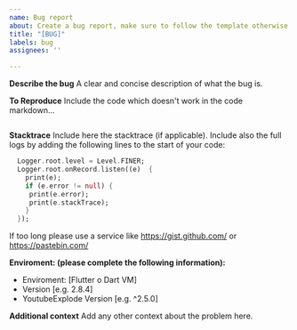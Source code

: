 ```yaml
---
name: Bug report
about: Create a bug report, make sure to follow the template otherwise the issue might be closed.
title: "[BUG]"
labels: bug
assignees: ''

---
```




**Describe the bug**
A clear and concise description of what the bug is.

**To Reproduce**
Include the code which doesn't work in the code markdown...
```dart

```

**Stacktrace**
Include here the stacktrace (if applicable). 
Include also the full logs by adding the following lines to the start of your code:
```dart
  Logger.root.level = Level.FINER;
  Logger.root.onRecord.listen((e)  {
    print(e);
    if (e.error != null) {
     print(e.error);
     print(e.stackTrace);
    }
  });
```
If too long please use a service like https://gist.github.com/ or https://pastebin.com/

**Enviroment: (please complete the following information):**
 - Enviroment: [Flutter o Dart VM]
 - Version [e.g. 2.8.4]
 - YoutubeExplode Version [e.g. ^2.5.0]

**Additional context**
Add any other context about the problem here.
